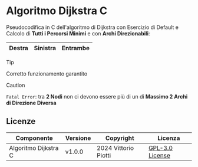 # Algoritmo Dijkstra C
Pseudocodifica in C dell'algoritmo di Dijkstra con Esercizio di Default e Calcolo di **Tutti i Percorsi Minimi** e con **Archi Direzionabili**:

|Destra|Sinistra|Entrambe|
|---|---|---|


> [!TIP]
> Corretto funzionamento garantito

> [!CAUTION] 
> `Fatal Error`: tra **2 Nodi** non ci devono essere più di un di **Massimo 2 Archi di Direzione Diversa**


## Licenze

| Componente         | Versione  | Copyright                         | Licenza                                                       |
|--------------------|-----------|-----------------------------------|---------------------------------------------------------------|
| Algoritmo Dijkstra C | v1.0.0    | 2024 Vittorio Piotti              | [GPL-3.0 License](https://github.com/vittorioPiotti/Algoritmo-Dijkstra-C/blob/main/LICENSE.md) |
